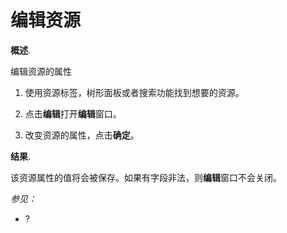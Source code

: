 # 编辑资源

**概述**.

编辑资源的属性

1. 使用资源标签，树形面板或者搜索功能找到想要的资源。

2. 点击**编辑**打开**编辑**窗口。

3. 改变资源的属性，点击**确定**。

**结果**.

该资源属性的值将会被保存。如果有字段非法，则**编辑**窗口不会关闭。

*参见：*

-   ?
